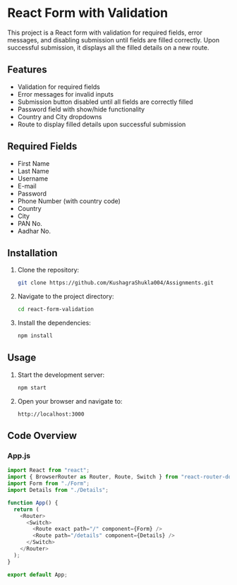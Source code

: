 # React Form with Validation

This project is a React form with validation for required fields, error messages, and disabling submission until fields are filled correctly. Upon successful submission, it displays all the filled details on a new route.

## Features

- Validation for required fields
- Error messages for invalid inputs
- Submission button disabled until all fields are correctly filled
- Password field with show/hide functionality
- Country and City dropdowns
- Route to display filled details upon successful submission

## Required Fields

- First Name
- Last Name
- Username
- E-mail
- Password
- Phone Number (with country code)
- Country
- City
- PAN No.
- Aadhar No.

## Installation

1. Clone the repository:
   ```bash
   git clone https://github.com/KushagraShukla004/Assignments.git
   ```
2. Navigate to the project directory:
   ```bash
   cd react-form-validation
   ```
3. Install the dependencies:
   ```bash
   npm install
   ```

## Usage

1. Start the development server:
   ```bash
   npm start
   ```
2. Open your browser and navigate to:
   ```
   http://localhost:3000
   ```

## Code Overview

### App.js

```javascript
import React from "react";
import { BrowserRouter as Router, Route, Switch } from "react-router-dom";
import Form from "./Form";
import Details from "./Details";

function App() {
  return (
    <Router>
      <Switch>
        <Route exact path="/" component={Form} />
        <Route path="/details" component={Details} />
      </Switch>
    </Router>
  );
}

export default App;
```
